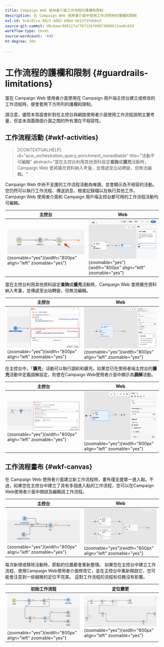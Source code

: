 ```yaml
---
title: Campaign Web 使用者介面工作流程的護欄和限制
description: 在 Campaign Web 使用者介面中使用工作流程時的護欄和限制
exl-id: 9c8c67ce-9823-4082-b0bd-5613f3feb6e3
source-git-commit: d6c6aac9d9127a770732b709873008613ae8c639
workflow-type: tm+mt
source-wordcount: '435'
ht-degree: 56%

---
```


# 工作流程的護欄和限制 {#guardrails-limitations}

當在 Campaign Web 使用者介面使用在 Campaign 用戶端主控台建立或修改的工作流程時，便會套用下方所列的護欄和限制。

請注意，儘管本頁面會針對在主控台與網路使用者介面使用工作流程說明主要考量，但並未涵蓋兩個介面之間的所有潛在不相容性。

## 工作流程活動 {#wkf-activities}

>[!CONTEXTUALHELP]
>id="acw_orchestration_query_enrichment_noneditable"
>title="活動不可編輯"
>abstract="當在主控台利用其他資料設定&#x200B;**查詢**&#x200B;或&#x200B;**擴充**&#x200B;活動時，Campaign Web 會將擴充資料納入考量，並傳遞至出站轉變，但無法編輯。"

Campaign Web 中尚不支援的工作流程活動為唯讀，並會顯示為不相容的活動。您仍然可以執行工作流程、傳送訊息、檢查記錄檔以及執行其他工作。 Campaign Web 使用者介面和 Campaign 用戶端主控台都可用的工作流程活動均可編輯。

| 主控台 | Web |
| --- | --- |
| ![熒幕擷圖顯示主控台中活動的限制](assets/limitations-activities-console.png){zoomable="yes"}{width="800px" align="left" zoomable="yes"} | ![顯示網頁介面活動限制的熒幕擷圖](assets/limitations-activities-web.png){zoomable="yes"}{width="800px" align="left" zoomable="yes"} |

當在主控台利用其他資料設定&#x200B;**查詢**&#x200B;或&#x200B;**擴充**&#x200B;活動時，Campaign Web 會將擴充資料納入考量，並傳遞至出站轉變，但無法編輯。

| 主控台 | Web |
| --- | --- |
| ![顯示主控台中選項限制的熒幕擷圖](assets/limitations-options-console.png){zoomable="yes"}{width="800px" align="left" zoomable="yes"} | ![顯示網頁介面中選項限制的熒幕擷圖](assets/limitations-options-web.png){zoomable="yes"}{width="800px" align="left" zoomable="yes"} |

在主控台中，「**擴充**」活動可以執行調和和擴充。如果您已在使用者端主控台的&#x200B;**擴充**&#x200B;活動中定義調解設定，則會在Campaign Web使用者介面中顯示為&#x200B;**調解**&#x200B;活動。

| 主控台 | Web |
| --- | --- |
| ![熒幕擷圖顯示主控台中的擴充活動](assets/limitations-enrichment-console.png){zoomable="yes"}{width="800px" align="left" zoomable="yes"} | ![在網頁介面中顯示擴充活動的熒幕擷圖](assets/limitations-enrichment-web.png){zoomable="yes"}{width="800px" align="left" zoomable="yes"} |

## 工作流程畫布 {#wkf-canvas}

在 Campaign Web 使用者介面建立新工作流程時，畫布僅支援單一進入點。不過，如果您在主控台中建立了具有多個進入點的工作流程，您可以在Campaign Web使用者介面中開啟及編輯該工作流程。

| 主控台 | Web |
| --- | --- |
| ![在主控台中顯示多個進入點的熒幕擷圖](assets/limitations-multiple-console.png){zoomable="yes"}{width="800px" align="left" zoomable="yes"} | ![在網頁介面中顯示多個進入點的熒幕擷圖](assets/limitations-multiple-web.png){zoomable="yes"}{width="800px" align="left" zoomable="yes"} |

每次新增或移除活動時，節點的位置都會重新整理。 如果您在主控台中建立工作流程、使用Campaign Web使用者介面修改它，並在主控台中重新開啟它，您可能會注意到一些細微的定位不完美。 這對工作流程的流程和任務沒有影響。

| 初始工作流程 | 定位變更 |
| --- | --- |
| ![顯示初始工作流程定位的熒幕擷圖](assets/limitations-positioning1.png){zoomable="yes"}{width="800px" align="left" zoomable="yes"} | ![熒幕擷圖顯示修改後的定位變更](assets/limitations-positioning2.png){zoomable="yes"}{width="800px" align="left" zoomable="yes"} |
